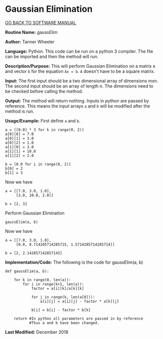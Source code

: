 # Gaussian Elimination

[GO BACK TO SOFTWARE MANUAL](https://tannerwheeler.github.io/math4610/softwareManual/softwareManual)

**Routine Name:** gaussElim

**Author:** Tanner Wheeler

**Language:** Python. This code can be run on a python 3 compiler. The file can be imported and then the method will run.

**Description/Purpose:** This will perform Gaussian Elimination on a matrix `A` and vector `b` for the equation `Ax = b`.  `A` doesn't have to be a square matrix.

**Input:** The first input should be a two dimensional array of dimensions mxn.  The second input should be an array of length n.  The dimensions need to be checked before calling the method.

**Output:** The method will return nothing.  Inputs in python are passed by reference.  This means the input arrays `a` and `b` will be modified after the method is run.

**Usage/Example:**
First define `a` and `b`.
```
a = [[0.0] * 3 for k in range(0, 2)]
a[0][0] = 7.0
a[0][1] = 3.0
a[0][2] = 1.0
a[1][0] = 3.0
a[1][1] = 10.0
a[1][2] = 2.0

b = [0.0 for i in range(0, 2)]
b[0] = 2
b[1] = 3
```
Now we have
```
a = [[7.0, 3.0, 1.0],
     [3.0, 10.0, 2.0]]

b = [2, 3]
```
Perform Gaussian Elimination
```
gaussElim(a, b)
```
Now we have
```
a = [[7.0, 3.0, 1.0],
     [0.0, 8.714285714285715, 1.5714285714285714]]

b = [2, 2.142857142857143]
```


**Implementation/Code:** The following is the code for gaussElim(a, b)
```
def gaussElim(a, b):
    
    for k in range(0, len(a)):
        for i in range(k+1, len(a)):
            factor = a[i][k]/a[k][k]
            
            for j in range(k, len(a[0])):
                a[i][j] = a[i][j] - factor * a[k][j]
   
            b[i] = b[i] - factor * b[k]
    
    return #In python all parameters are passed in by reference
           #Thus a and b have been changed.
```

**Last Modified:** December 2018

